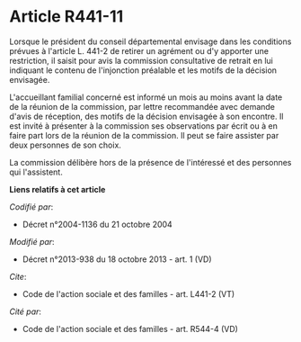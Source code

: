 # Article R441-11

Lorsque le président du conseil départemental envisage dans les conditions prévues à l'article L. 441-2 de retirer un
agrément ou d'y apporter une restriction, il saisit pour avis la commission consultative de retrait en lui indiquant le
contenu de l'injonction préalable et les motifs de la décision envisagée. 

L'accueillant familial concerné est informé un mois au moins avant la date de la réunion de la commission, par lettre
recommandée avec demande d'avis de réception, des motifs de la décision envisagée à son encontre. Il est invité à présenter à
la commission ses observations par écrit ou à en faire part lors de la réunion de la commission. Il peut se faire assister
par deux personnes de son choix. 

La commission délibère hors de la présence de l'intéressé et des personnes qui l'assistent.

**Liens relatifs à cet article**

_Codifié par_:

  - Décret n°2004-1136 du 21 octobre 2004

_Modifié par_:

  - Décret n°2013-938 du 18 octobre 2013 - art. 1 (VD)

_Cite_:

  - Code de l'action sociale et des familles - art. L441-2 (VT)

_Cité par_:

  - Code de l'action sociale et des familles - art. R544-4 (VD)
